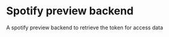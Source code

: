 <h1>Spotify preview backend</h1>

<p>A spotify preview backend to retrieve the token for access data</p>
